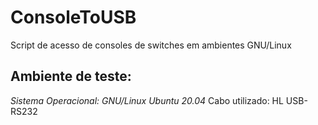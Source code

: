 # ConsoleToUSB
Script de acesso de consoles de switches em ambientes GNU/Linux 

## Ambiente de teste:
*Sistema Operacional: GNU/Linux Ubuntu 20.04*
Cabo utilizado: HL USB-RS232

